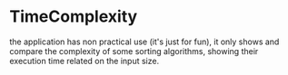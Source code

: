 # TimeComplexity
the application has non practical use (it's just for fun), it only shows and compare the complexity of some sorting algorithms, showing their execution time related on the input size. 

